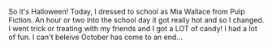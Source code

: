 So it's Halloween! Today, I dressed to school as Mia Wallace from Pulp Fiction. An hour or two into the school day it got really hot and so I changed. I went trick or treating with my friends and I got a LOT of candy! I had a lot of fun. I can't beleive October has come to an end...
